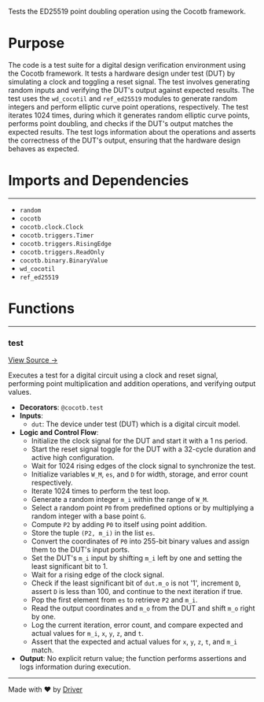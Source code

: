 <!--------------------------------------------------------------------------------->
<!-- IMPORTANT: This file is auto-generated by Driver (https://driver.ai). -------->
<!-- Manual edits may be overwritten on future commits. --------------------------->
<!--------------------------------------------------------------------------------->

Tests the ED25519 point doubling operation using the Cocotb framework.

# Purpose
The code is a test suite for a digital design verification environment using the Cocotb framework. It tests a hardware design under test (DUT) by simulating a clock and toggling a reset signal. The test involves generating random inputs and verifying the DUT's output against expected results. The test uses the `wd_cocotil` and `ref_ed25519` modules to generate random integers and perform elliptic curve point operations, respectively. The test iterates 1024 times, during which it generates random elliptic curve points, performs point doubling, and checks if the DUT's output matches the expected results. The test logs information about the operations and asserts the correctness of the DUT's output, ensuring that the hardware design behaves as expected.
# Imports and Dependencies

---
- `random`
- `cocotb`
- `cocotb.clock.Clock`
- `cocotb.triggers.Timer`
- `cocotb.triggers.RisingEdge`
- `cocotb.triggers.ReadOnly`
- `cocotb.binary.BinaryValue`
- `wd_cocotil`
- `ref_ed25519`


# Functions

---
### test<!-- {{#callable:firedancer/src/wiredancer/sim/ed25519_point_dbl/test.test}} -->
[View Source →](<../../../../../../src/wiredancer/sim/ed25519_point_dbl/test.py#L12>)

Executes a test for a digital circuit using a clock and reset signal, performing point multiplication and addition operations, and verifying output values.
- **Decorators**: `@cocotb.test`
- **Inputs**:
    - `dut`: The device under test (DUT) which is a digital circuit model.
- **Logic and Control Flow**:
    - Initialize the clock signal for the DUT and start it with a 1 ns period.
    - Start the reset signal toggle for the DUT with a 32-cycle duration and active high configuration.
    - Wait for 1024 rising edges of the clock signal to synchronize the test.
    - Initialize variables `W_M`, `es`, and `D` for width, storage, and error count respectively.
    - Iterate 1024 times to perform the test loop.
    - Generate a random integer `m_i` within the range of `W_M`.
    - Select a random point `P0` from predefined options or by multiplying a random integer with a base point `G`.
    - Compute `P2` by adding `P0` to itself using point addition.
    - Store the tuple `(P2, m_i)` in the list `es`.
    - Convert the coordinates of `P0` into 255-bit binary values and assign them to the DUT's input ports.
    - Set the DUT's `m_i` input by shifting `m_i` left by one and setting the least significant bit to 1.
    - Wait for a rising edge of the clock signal.
    - Check if the least significant bit of `dut.m_o` is not '1', increment `D`, assert `D` is less than 100, and continue to the next iteration if true.
    - Pop the first element from `es` to retrieve `P2` and `m_i`.
    - Read the output coordinates and `m_o` from the DUT and shift `m_o` right by one.
    - Log the current iteration, error count, and compare expected and actual values for `m_i`, `x`, `y`, `z`, and `t`.
    - Assert that the expected and actual values for `x`, `y`, `z`, `t`, and `m_i` match.
- **Output**: No explicit return value; the function performs assertions and logs information during execution.



---
Made with ❤️ by [Driver](https://www.driver.ai/)
